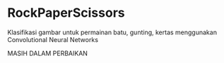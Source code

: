 # RockPaperScissors
Klasifikasi gambar untuk permainan batu, gunting, kertas menggunakan Convolutional Neural Networks

MASIH DALAM PERBAIKAN
